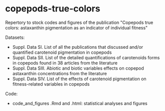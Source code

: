 # copepods-true-colors

Repertory to stock codes and figures of the publication "Copepods true colors: astaxanthin pigmentation as an indicator of individual fitness"

Datasets:
- Suppl. Data SI. List of all the publications that discussed and/or quantified carotenoid pigmentation in copepods
- Suppl. Data SII. List of the detailed quantifications of carotenoids forms in copepods found in 38 articles from the literature
- Suppl. Data SIII. Abiotic and biotic variables effects on copepod astaxanthin concentrations from the literature
- Suppl. Data SIV. List of the effects of carotenoid pigmentation on fitness-related variables in copepods


Code: 
- code_and_figures .Rmd and .html: statistical analyses and figures
